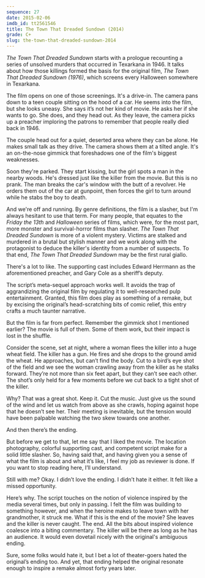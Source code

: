 ```yaml
---
sequence: 27
date: 2015-02-06
imdb_id: tt2561546
title: The Town That Dreaded Sundown (2014)
grade: C+
slug: the-town-that-dreaded-sundown-2014
---
```


_The Town That Dreaded Sundown_ starts with a prologue recounting a series of unsolved murders that occurred in Texarkana in 1946. It talks about how those killings formed the basis for the original film, _The Town That Dreaded Sundown (1976)_, which screens every Halloween somewhere in Texarkana.

The film opens on one of those screenings. It's a drive-in. The camera pans down to a teen couple sitting on the hood of a car. He seems into the film, but she looks uneasy. She says it’s not her kind of movie. He asks her if she wants to go. She does, and they head out. As they leave, the camera picks up a preacher imploring the patrons to remember that people really died back in 1946.

The couple head out for a quiet, deserted area where they can be alone. He makes small talk as they drive. The camera shows them at a tilted angle. It's an on-the-nose gimmick that foreshadows one of the film's biggest weaknesses.

Soon they're parked. They start kissing, but the girl spots a man in the nearby woods. He's dressed just like the killer from the movie. But this is no prank. The man breaks the car's window with the butt of a revolver. He orders them out of the car at gunpoint, then forces the girl to turn around while he stabs the boy to death.

And we're off and running. By genre definitions, the film is a slasher, but I'm always hesitant to use that term. For many people, that equates to the _Friday the 13th_ and _Halloween_ series of films, which were, for the most part, more monster and survival-horror films than slasher. _The Town That Dreaded Sundown_ is more of a violent mystery. Victims are stalked and murdered in a brutal but stylish manner and we work along with the protagonist to deduce the killer's identity from a number of suspects. To that end, _The Town That Dreaded Sundown_ may be the first rural giallo.

There's a lot to like. The supporting cast includes Edward Herrmann as the aforementioned preacher, and Gary Cole as a sheriff’s deputy.

The script’s meta-sequel approach works well. It avoids the trap of aggrandizing the original film by regulating it to well-researched pulp entertainment. Granted, this film does play as something of a remake, but by excising the original’s head-scratching bits of comic relief, this entry crafts a much taunter narrative.

But the film is far from perfect. Remember the gimmick shot I mentioned earlier? The movie is full of them. Some of them work, but their impact is lost in the shuffle.

Consider the scene, set at night, where a woman flees the killer into a huge wheat field. The killer has a gun. He fires and she drops to the ground amid the wheat. He approaches, but can’t find the body. Cut to a bird’s eye shot of the field and we see the woman crawling away from the killer as he stalks forward. They’re not more than six feet apart, but they can’t see each other. The shot’s only held for a few moments before we cut back to a tight shot of the killer.

Why? That was a great shot. Keep it. Cut the music. Just give us the sound of the wind and let us watch from above as she crawls, hoping against hope that he doesn’t see her. Their meeting is inevitable, but the tension would have been palpable watching the two skew towards one another.

And then there’s the ending.

But before we get to that, let me say that I liked the movie. The location photography, colorful supporting cast, and competent script make for a solid little slasher. So, having said that, and having given you a sense of what the film is about and what it’s like, I feel my job as reviewer is done. If you want to stop reading here, I’ll understand.

Still with me? Okay. I didn’t love the ending. I didn’t hate it either. It felt like a missed opportunity.

Here’s why. The script touches on the notion of violence inspired by the media several times, but only in passing. I felt the film was building to something however, and when the heroine makes to leave town with her grandmother, it struck me. What if this is the end of the movie? She leaves and the killer is never caught. The end. All the bits about inspired violence coalesce into a biting commentary. The killer will be there as long as he has an audience. It would even dovetail nicely with the original's ambiguous ending.

Sure, some folks would hate it, but I bet a lot of theater-goers hated the original’s ending too. And yet, that ending helped the original resonate enough to inspire a remake almost forty years later.